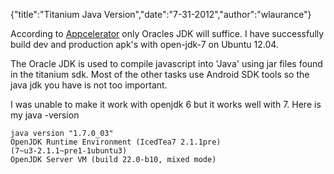 {"title":"Titanium Java Version","date":"7-31-2012","author":"wlaurance"}

According to
[Appcelerator](http://docs.appcelerator.com/titanium/2.1/#!/guide/Installing_Oracle_JDK)
only Oracles JDK will suffice. I have successfully build dev and
production apk's with open-jdk-7 on Ubuntu 12.04.

The Oracle JDK is used to compile javascript into 'Java' using jar files
found in the titanium sdk. Most of the other tasks use Android SDK tools
so the java jdk you have is not too important. 

I was unable to make it work with openjdk 6 but it works well with 7.
Here is my java -version 

```
java version "1.7.0_03"
OpenJDK Runtime Environment (IcedTea7 2.1.1pre)
(7~u3-2.1.1~pre1-1ubuntu3)
OpenJDK Server VM (build 22.0-b10, mixed mode)
```
